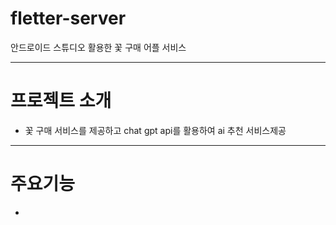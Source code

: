 # fletter-server

안드로이드 스튜디오 활용한 꽃 구매 어플 서비스 
- - -
# 프로젝트 소개 
+ 꽃 구매 서비스를 제공하고 chat gpt api를 활용하여 ai 추천 서비스제공
- - -
# 주요기능
+ 
